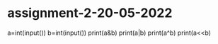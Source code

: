 # assignment-2-20-05-2022
 a=int(input()) 
 b=int(input()) 
 print(a&b) 
 print(a|b) 
 print(a^b) 
 print(a<<b)
